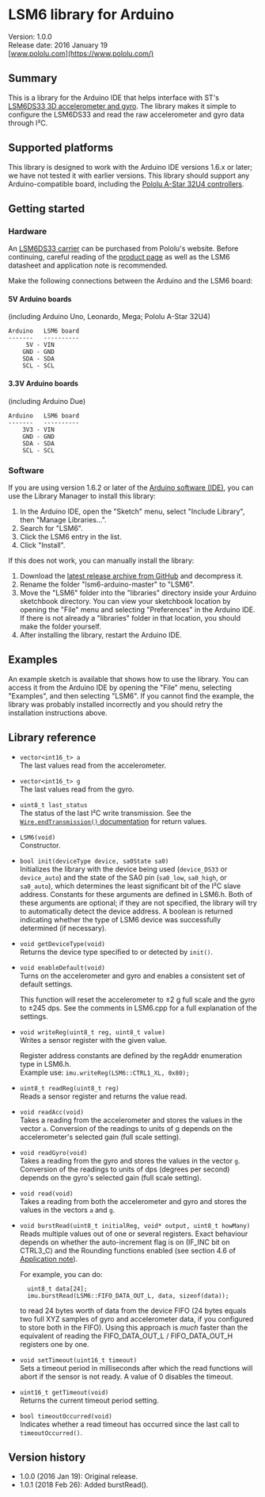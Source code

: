 # LSM6 library for Arduino

Version: 1.0.0<br>
Release date: 2016 January 19<br>
[www.pololu.com](https://www.pololu.com/)

## Summary

This is a library for the Arduino IDE that helps interface with ST's [LSM6DS33 3D accelerometer and gyro](https://www.pololu.com/product/2736). The library makes it simple to configure the LSM6DS33 and read the raw accelerometer and gyro data through I&sup2;C.

## Supported platforms

This library is designed to work with the Arduino IDE versions 1.6.x or later; we have not tested it with earlier versions.  This library should support any Arduino-compatible board, including the [Pololu A-Star 32U4 controllers](https://www.pololu.com/category/149/a-star-programmable-controllers).

## Getting started

### Hardware

An [LSM6DS33 carrier](https://www.pololu.com/product/2736) can be purchased from Pololu's website.  Before continuing, careful reading of the [product page](https://www.pololu.com/product/2736) as well as the LSM6 datasheet and application note is recommended.

Make the following connections between the Arduino and the LSM6 board:

#### 5V Arduino boards

(including Arduino Uno, Leonardo, Mega; Pololu A-Star 32U4)

    Arduino   LSM6 board
    -------   ----------
         5V - VIN
        GND - GND
        SDA - SDA
        SCL - SCL

#### 3.3V Arduino boards

(including Arduino Due)

    Arduino   LSM6 board
    -------   ----------
        3V3 - VIN
        GND - GND
        SDA - SDA
        SCL - SCL

### Software

If you are using version 1.6.2 or later of the [Arduino software (IDE)](http://www.arduino.cc/en/Main/Software), you can use the Library Manager to install this library:

1. In the Arduino IDE, open the "Sketch" menu, select "Include Library", then "Manage Libraries...".
2. Search for "LSM6".
3. Click the LSM6 entry in the list.
4. Click "Install".

If this does not work, you can manually install the library:

1. Download the [latest release archive from GitHub](https://github.com/pololu/lsm6-arduino/releases) and decompress it.
2. Rename the folder "lsm6-arduino-master" to "LSM6".
3. Move the "LSM6" folder into the "libraries" directory inside your Arduino sketchbook directory.  You can view your sketchbook location by opening the "File" menu and selecting "Preferences" in the Arduino IDE.  If there is not already a "libraries" folder in that location, you should make the folder yourself.
4. After installing the library, restart the Arduino IDE.

## Examples

An example sketch is available that shows how to use the library. You can access it from the Arduino IDE by opening the "File" menu, selecting "Examples", and then selecting "LSM6". If you cannot find the example, the library was probably installed incorrectly and you should retry the installation instructions above.

## Library reference

* `vector<int16_t> a`<br>
  The last values read from the accelerometer.

* `vector<int16_t> g`<br>
  The last values read from the gyro.

* `uint8_t last_status`<br>
  The status of the last I&sup2;C write transmission. See the [`Wire.endTransmission()` documentation](http://arduino.cc/en/Reference/WireEndTransmission) for return values.

* `LSM6(void)`<br>
  Constructor.

* `bool init(deviceType device, sa0State sa0)`<br>
  Initializes the library with the device being used (`device_DS33` or `device_auto`) and the state of the SA0 pin (`sa0_low`, `sa0_high`, or `sa0_auto`), which determines the least significant bit of the I&sup2;C slave address. Constants for these arguments are defined in LSM6.h. Both of these arguments are optional; if they are not specified, the library will try to automatically detect the device address. A boolean is returned indicating whether the type of LSM6 device was successfully determined (if necessary).

* `void getDeviceType(void)`<br>
  Returns the device type specified to or detected by `init()`.

* `void enableDefault(void)`<br>
  Turns on the accelerometer and gyro and enables a consistent set of default settings.

  This function will reset the accelerometer to &plusmn;2&nbsp;g full scale and the gyro to &plusmn;245&nbsp;dps. See the comments in LSM6.cpp for a full explanation of the settings.

* `void writeReg(uint8_t reg, uint8_t value)`<br>
  Writes a sensor register with the given value.

  Register address constants are defined by the regAddr enumeration type in LSM6.h.<br>
  Example use: `imu.writeReg(LSM6::CTRL1_XL, 0x80);`

* `uint8_t readReg(uint8_t reg)`<br>
  Reads a sensor register and returns the value read.

* `void readAcc(void)`<br>
  Takes a reading from the accelerometer and stores the values in the vector `a`. Conversion of the readings to units of g depends on the accelerometer's selected gain (full scale setting).

* `void readGyro(void)`<br>
  Takes a reading from the gyro and stores the values in the vector `g`. Conversion of the readings to units of dps (degrees per second) depends on the gyro's selected gain (full scale setting).

* `void read(void)`<br>
  Takes a reading from both the accelerometer and gyro and stores the values in the vectors `a` and `g`.

* `void burstRead(uint8_t initialReg, void* output, uint8_t howMany)`<br>
  Reads multiple values out of one or several registers. Exact behaviour depends on whether the auto-increment flag is on (IF_INC bit on CTRL3_C) and the Rounding functions enabled (see section 4.6 of [Application note](http://www.st.com/resource/en/application_note/dm00175930.pdf)).

  For example, you can do:

        uint8_t data[24];
        imu.burstRead(LSM6::FIFO_DATA_OUT_L, data, sizeof(data));

  to read 24 bytes worth of data from the device FIFO (24 bytes equals two full XYZ samples of gyro and accelerometer data, if you configured to store both in the FIFO). Using this approach is *much* faster than the equivalent of reading the FIFO_DATA_OUT_L / FIFO_DATA_OUT_H registers one by one.

* `void setTimeout(uint16_t timeout)`<br>
  Sets a timeout period in milliseconds after which the read functions will abort if the sensor is not ready. A value of 0 disables the timeout.

* `uint16_t getTimeout(void)`<br>
  Returns the current timeout period setting.

* `bool timeoutOccurred(void)`<br>
  Indicates whether a read timeout has occurred since the last call to `timeoutOccurred()`.

## Version history

* 1.0.0 (2016 Jan 19): Original release.
* 1.0.1 (2018 Feb 26): Added burstRead().
